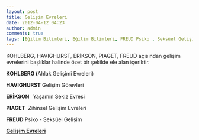 ```yaml
---
layout: post
title: Gelişim Evreleri
date: 2012-04-12 04:23
author: admin
comments: true
tags: [Eğitim Bilimleri, Eğitim Bilimleri, FREUD Psiko , Seksüel Gelişim, gelişim görevleri, HAVIGHURST Gelişim Görevleri, KOHLBERG Ahlak Gelişimi Evreleri]
---
```

KOHLBERG, HAVIGHURST, ERİKSON, PIAGET, FREUD açısından gelişim evrelerini başlıklar halinde özet bir şekilde ele alan içeriktir.

<strong>KOHLBERG (</strong>Ahlak Gelişimi Evreleri)

<strong>HAVIGHURST</strong> Gelişim Görevleri

<strong>ERİKSON   </strong>Yaşamın Sekiz Evresi

<strong>PIAGET</strong>  Zihinsel Gelişim Evreleri

<strong>FREUD</strong> Psiko - Seksüel Gelişim

<strong><a class="myl" href="http://egitimvaktim.com/dosyalar/2012/04/gelisim-evreleri.pdf">Gelişim Evreleri</a></strong>
